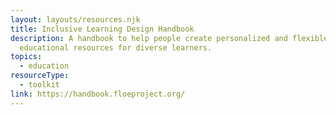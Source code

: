 ```yaml
---
layout: layouts/resources.njk
title: Inclusive Learning Design Handbook
description: A handbook to help people create personalized and flexible
  educational resources for diverse learners.
topics:
  - education
resourceType:
  - toolkit
link: https://handbook.floeproject.org/
---
```

